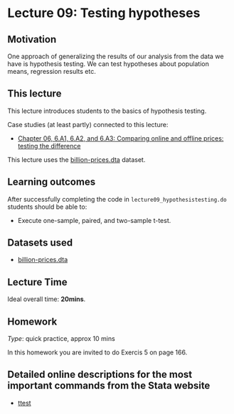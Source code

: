 # Lecture 09: Testing hypotheses

## Motivation

One approach of generalizing the results of our analysis from the data we have is hypothesis testing. We can test hypotheses about population means, regression results etc.


## This lecture

This lecture introduces students to the basics of hypothesis testing.

Case studies (at least partly) connected to this lecture:
  - [Chapter 06, 6.A1, 6.A2, and 6.A3: Comparing online and offline prices: testing the difference](https://gabors-data-analysis.com/casestudies/#ch06a-comparing-online-and-offline-prices-testing-the-difference)

This lecture uses the [billion-prices.dta](https://osf.io/wm6ge) dataset.

## Learning outcomes
After successfully completing the code in `lecture09_hypothesistesting.do` students should be able to:

  - Execute one-sample, paired, and two-sample t-test.

## Datasets used

* [billion-prices.dta](https://osf.io/wm6ge)

## Lecture Time

Ideal overall time: **20mins**.

## Homework

*Type*: quick practice, approx 10 mins

In this homework you are invited to do Exercis 5 on page 166.


## Detailed online descriptions for the most important commands from the Stata website

  - [ttest](https://www.stata.com/manuals/rttest.pdf) 